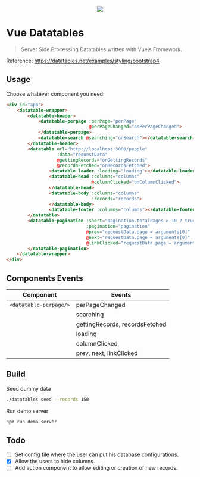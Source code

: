 <p align="center"><a href="https://datatables.net/examples/styling/bootstrap4"><img src="https://drive.google.com/uc?export=view&id=1BixUms5LUlR6-6TE3tPASyuTE1QtKLC_"></a></p>

# Vue Datatables

> Server Side Processing Datatables written with Vuejs Framework. 

Reference: https://datatables.net/examples/styling/bootstrap4

## Usage

Choose whatever component you need:
```html
<div id="app">
    <datatable-wrapper>
        <datatable-header>
            <datatable-perpage :perPage="perPage" 
                               @perPageChanged="onPerPageChanged">
            </datatable-perpage>
            <datatable-search @searching="onSearch"></datatable-search>
        </datatable-header>
        <datatable url="http://localhost:3000/people" 
                   :data="requestData"
                   @gettingRecords="onGettingRecords"
                   @recordsFetched="onRecordsFetched">
                <datatable-loader :loading="loading"></datatable-loader>
                <datatable-head :columns="columns" 
                                @columnClicked="onColumnClicked">
                </datatable-head>
                <datatable-body :columns="columns" 
                                :records="records">
                </datatable-body>
                <datatable-footer :columns="columns"></datatable-footer>
        </datatable>
        <datatable-pagination :short="pagination.totalPages > 10 ? true : false"
                              :pagination="pagination"
                              @prev="requestData.page = arguments[0]"
                              @next="requestData.page = arguments[0]"
                              @linkClicked="requestData.page = arguments[0]">
        </datatable-pagination>
    </datatable-wrapper>
</div>
```

## Components Events

| Component               | Events                         |
| ----------------------- | ------------------------------ |
| `<datatable-perpage/>`  | perPageChanged                 |
| <datatable-search/>     | searching                      |
| <datatable/>            | gettingRecords, recordsFetched |
| <datatable-loader/>     | loading                        |
| <datatable-head/>       | columnClicked                  |
| <datatable-pagination/> | prev, next, linkClicked        |


## Build

Seed dummy data
```sh
./datatables seed --records 150
```

Run demo server
```sh
npm run demo-server
```

## Todo

- [ ] Set config file where the user can put his database configurations.
- [x] Allow the users to hide columns.
- [ ] Add action component to allow editing or creation of new records. 